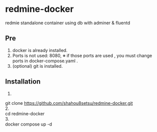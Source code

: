 # redmine-docker
redmie standalone  container using db with adminer &amp; fluentd 

## Pre 
1. docker is already installed. 
2. Ports is not used: 8080,
※ if those ports are used , you must change ports in docker-compose.yaml .
3. (optional) git is installed.


## Installation

1. <br/>
git clone https://github.com/shahou8setsu/redmine-docker.git <br/>
2. <br/>
cd redmine-docker <br/>
3. <br/>
docker compose up -d
